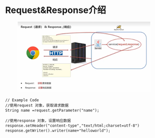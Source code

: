# Request\&Response介绍

<figure><img src="../.gitbook/assets/image.png" alt=""><figcaption></figcaption></figure>

```
// Example Code
//使用request 对象，获取请求数据
String name =request.getParameter("name");

//使用response 对象，设置响应数据
response.setHeader("content-type","text/html;charset=utf-8")
response.getWriter().writer(name+"helloworld");
```

